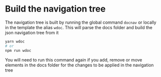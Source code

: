 # Build the navigation tree

The navigation tree is built by running the global command `docnav` or locally in the template
the alias `wdoc`. This will parse the docs folder and build the json navigation tree from it

```bash
yarn wdoc
# or
npm run wdoc
```

You will need to run this command again if you add, remove or move elements
in the docs folder for the changes to be applied in the navigation tree